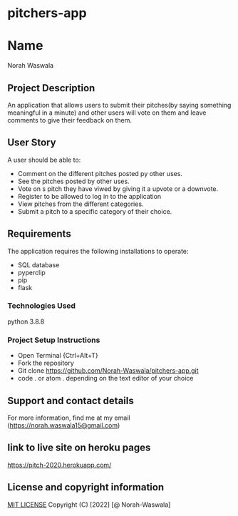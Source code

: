 # pitchers-app
# Name
Norah Waswala
## Project Description
An application that allows users to submit their pitches(by saying something meaningful in a minute) and other users will vote on them and leave comments to give their feedback on them.
## User Story
A user should be able to:
* Comment on the different pitches posted py other uses.
* See the pitches posted by other uses.
* Vote on s pitch they have viwed by giving it a upvote or a downvote.
* Register to be allowed to log in to the application
* View pitches from the different categories.
* Submit a pitch to a specific category of their choice.
## Requirements
The application requires the following installations to operate:
* SQL database
* pyperclip
* pip
* flask
### Technologies Used
python 3.8.8
### Project Setup Instructions
* Open Terminal {Ctrl+Alt+T}
* Fork the repository
* Git clone https://github.com/Norah-Waswala/pitchers-app.git
* code . or atom . depending on the text editor of your choice
## Support and contact details
For more information, find me at my email (https://norah.waswala15@gmail.com)

## link to live site on heroku pages
https://pitch-2020.herokuapp.com/
## License and copyright information
[MIT LICENSE](LICENSE)
Copyright (C) [2022] [@ Norah-Waswala]
